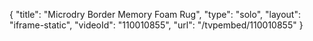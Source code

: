 {
    "title": "Microdry Border Memory Foam Rug",
    "type": "solo",
    "layout": "iframe-static",
    "videoId": "110010855",
    "url": "\/tvpembed\/110010855"
}
